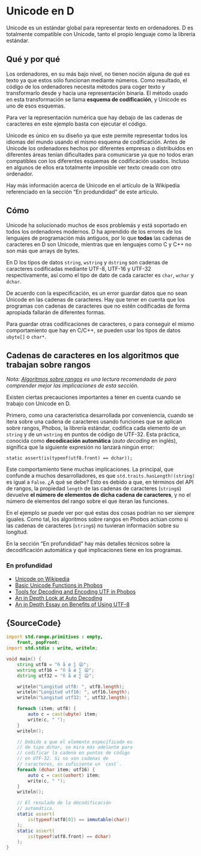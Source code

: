# Unicode en D

Unicode es un estándar global para representar texto en ordenadores. D es
totalmente compatible con Unicode, tanto el propio lenguaje como la librería
estándar.

## Qué y por qué

Los ordenadores, en su más bajo nivel, no tienen noción alguna de qué es texto
ya que estos sólo funcionan mediante números. Como resultado, el código de los
ordenadores necesita métodos para coger texto y transformarlo desde y hacia
una representación binaria. El método usado en esta transformación se llama
**esquema de codificación**, y Unicode es uno de esos esquemas.

Para ver la representación numérica que hay debajo de las cadenas de caracteres
en este ejemplo basta con ejecutar el código.

Unicode es único en su diseño ya que este permite representar todos los
idiomas del mundo usando el mismo esquema de codificación. Antes de Unicode
los ordenadores hechos por diferentes empresas o distribuidos en diferentes
áreas tenían dificultades para comunicarse ya que no todos eran compatibles
con los diferentes esquemas de codificación usados. Incluso en algunos de
ellos era totalmente imposible ver texto creado con otro ordenador.

Hay más información acerca de Unicode en el artículo de la Wikipedia
referenciado en la sección “En produndidad” de este artículo.

## Cómo

Unicode ha solucionado muchos de esos problemás y está soportado en todos los
ordenadores modernos. D ha aprendido de los errores de los lenguajes de
programación más antiguos, por lo que **todas** las cadenas de caracteres
en D son Unicode, mientras que en lenguajes como C y C++ no son más que arrays
de bytes.

En D los tipos de datos `string`, `wstring` y `dstring` son cadenas de
caracteres codificadas mediante UTF-8, UTF-16 y UTF-32 respectivamente,
así como el tipo de dato de cada caracter es `char`, `wchar` y `dchar`.

De acuerdo con la especificación, es un error guardar datos que no sean
Unicode en las cadenas de caracteres. Hay que tener en cuenta que los programas
con cadenas de caracteres que no estén codificadas de forma apropiada fallarán
de diferentes formas.

Para guardar otras codificaciones de caracteres, o para conseguir el mismo
comportamiento que hay en C/C++, se pueden usar los tipos de datos `ubyte[]`
o `char*`.

## Cadenas de caracteres en los algoritmos que trabajan sobre rangos

_Nota: [Algoritmos sobre rangos](gems/range-algorithms) es una lectura
recomendada de para comprender mejor las implicaciones de esta sección._

Existen ciertas precauciones importantes a tener en cuenta cuando se trabajo
con Unicode en D.

Primero, como una característica desarrollada por conveniencia, cuando se itera
sobre una cadena de caracteres usando funciones que se aplican sobre rangos,
Phobos, la librería estándar, codifica cada elemento de un `string` y de un
`wstring` en puntos de código de UTF-32. Esta práctica, conocida como
**decodicación automática** (*auto decoding* en inglés), significa que la
siguiente expresión no lanzará ningún error:

```
static assert(is(typeof(utf8.front) == dchar));
```

Este comportamiento tiene muchas implicaciones. La principal, que confunde
a muchos desarrolladores, es que `std.traits.hasLength!(string)` es igual a
`False`. ¿A qué se debe? Esto es debido a que, en términos del API de rangos,
la propiedad `length` de las cadenas de caracteres (`string`s) devuelve
**el número de elementos de dicha cadena de caracteres**, y no el número de
elementos del rango sobre el que iteran las funciones.

En el ejemplo se puede ver por qué estas dos cosas podrían no ser siempre
iguales. Como tal, los algoritmos sobre rangos en Phobos actúan como si
las cadenas de caracteres (`string`s) no tuvieran información sobre su
longitud.

En la sección “En profundidad” hay más detalles técnicos sobre la
decodificación automática y qué implicaciones tiene en los programas.

### En profundidad

- [Unicode on Wikipedia](https://en.wikipedia.org/wiki/Unicode)
- [Basic Unicode Functions in Phobos](https://dlang.org/phobos/std_uni.html)
- [Tools for Decoding and Encoding UTF in Phobos](https://dlang.org/phobos/std_utf.html)
- [An in Depth Look at Auto Decoding](https://jackstouffer.com/blog/d_auto_decoding_and_you.html)
- [An in Depth Essay on Benefits of Using UTF-8](http://utf8everywhere.org/)

## {SourceCode}

```d
import std.range.primitives : empty,
    front, popFront;
import std.stdio : write, writeln;

void main() {
    string utf8 = "ñ å ø ∑ 😦";
    wstring utf16 = "ñ å ø ∑ 😦";
    dstring utf32 = "ñ å ø ∑ 😦";

    writeln("Longitud utf8: ", utf8.length);
    writeln("Longitud utf16: ", utf16.length);
    writeln("Longitud utf32: ", utf32.length);

    foreach (item; utf8) {
        auto c = cast(ubyte) item;
        write(c, " ");
    }
    writeln();

    // Debido a que el elemento especificado es
    // de tipo dchar, se mira más adelante para
    // codificar la cadena en puntos de código
    // en UTF-32. Si no son cadenas de
    // caracteres, es suficiente un `cast`.
    foreach (dchar item; utf16) {
        auto c = cast(ushort) item;
        write(c, " ");
    }
    writeln();

    // El resulado de la decodificación
    // automática.
    static assert(
        is(typeof(utf8[0]) == immutable(char))
    );
    static assert(
        is(typeof(utf8.front) == dchar)
    );
}
```
